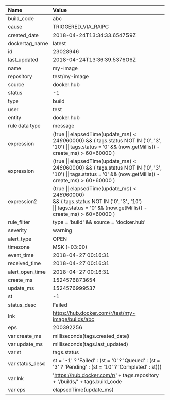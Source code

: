 | **Name** | **Value**  |
|:---|:--- |
| build_code | abc |
| cause | TRIGGERED_VIA_RAIPC |
| created_date | 2018-04-24T13:34:33.654759Z |
| dockertag_name | latest |
| id | 23028946 |
| last_updated | 2018-04-24T13:36:39.537606Z |
| name | my-image |
| repository | test/my-image |
| source | docker.hub |
| status | -1 |
| type | build |
| user | test |
| entity | docker.hub |
| rule data type | message |
| expression | (true &#124;&#124; elapsedTime(update_ms) < 24*60*60000)&#13;&& ( tags.status NOT IN ('0', '3', '10') &#13;  &#124;&#124; tags.status = '0' && (now.getMillis() - create_ms) > 60*60000 ) |
| expression | (true &#124;&#124; elapsedTime(update_ms) < 24*60*60000)&#10;&#13;&& ( tags.status NOT IN ('0', '3', '10') &#10;&#13;  &#124;&#124; tags.status = '0' && (now.getMillis() - create_ms) > 60*60000 ) |
| expression2 | (true &#124;&#124; elapsedTime(update_ms) < 24*60*60000)<br>&& ( tags.status NOT IN ('0', '3', '10') <br>  &#124;&#124; tags.status = '0' && (now.getMillis() - create_ms) > 60*60000 ) |
| rule_filter | type = 'build' && source = 'docker.hub' |
| severity | warning |
| alert_type | OPEN |
| timezone | MSK (+03:00) |
| event_time | 2018-04-27 00:16:31 |
| received_time | 2018-04-27 00:16:31 |
| alert_open_time | 2018-04-27 00:16:31 |
| create_ms | 1524576873654 |
| update_ms | 1524576999537 |
| st | -1 |
| status_desc | Failed |
| lnk | https://hub.docker.com/r/test/my-image/builds/abc |
| eps | 200392256 |
| var create_ms | milliseconds(tags.created_date) |
| var update_ms | milliseconds(tags.last_updated) |
| var st | tags.status |
| var status_desc | st = '-1' ? 'Failed' : (st = '0' ? 'Queued' : (st = '3' ? 'Pending' : (st = '10' ? 'Completed' : st))) |
| var lnk | 'https://hub.docker.com/r/' + tags.repository + '/builds/' + tags.build_code |
| var eps | elapsedTime(update_ms) |
